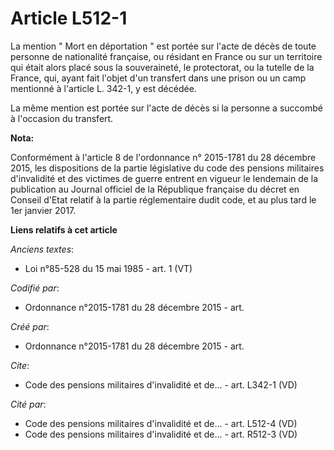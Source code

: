 # Article L512-1

La mention " Mort en déportation " est portée sur l'acte de décès de toute personne de nationalité française, ou résidant en
France ou sur un territoire qui était alors placé sous la souveraineté, le protectorat, ou la tutelle de la France, qui,
ayant fait l'objet d'un transfert dans une prison ou un camp mentionné à l'article L. 342-1, y est décédée.

La même mention est portée sur l'acte de décès si la personne a succombé à l'occasion du transfert.

**Nota:**

Conformément à l'article 8 de l'ordonnance n° 2015-1781 du 28 décembre 2015, les dispositions de la partie législative du
code des pensions militaires d'invalidité et des victimes de guerre entrent en vigueur le lendemain de la publication au
Journal officiel de la République française du décret en Conseil d'Etat relatif à la partie réglementaire dudit code, et au
plus tard le 1er janvier 2017.

**Liens relatifs à cet article**

_Anciens textes_:

  - Loi n°85-528 du 15 mai 1985 - art. 1 (VT)

_Codifié par_:

  - Ordonnance n°2015-1781 du 28 décembre 2015 - art.

_Créé par_:

  - Ordonnance n°2015-1781 du 28 décembre 2015 - art.

_Cite_:

  - Code des pensions militaires d'invalidité et de... - art. L342-1 (VD)

_Cité par_:

  - Code des pensions militaires d'invalidité et de... - art. L512-4 (VD)
  - Code des pensions militaires d'invalidité et de... - art. R512-3 (VD)
